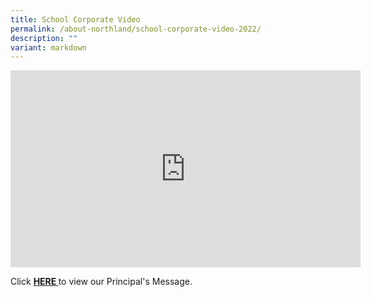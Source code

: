 ```yaml
---
title: School Corporate Video
permalink: /about-northland/school-corporate-video-2022/
description: ""
variant: markdown
---
```

<iframe allowfullscreen="" allow="accelerometer; autoplay; clipboard-write; encrypted-media; gyroscope; picture-in-picture; web-share" frameborder="0" title="YouTube video player" src="https://www.youtube.com/embed/NwHrFheEl1E?si=oii60o7LquoFUDCD" height="315" width="560"></iframe>
<p>Click&nbsp;<strong><a href="/about-northland/from-the-principals-desk/principals-message-video" target=""><u>HERE</u>&nbsp;</a></strong>to view our Principal's Message.&nbsp;</p>